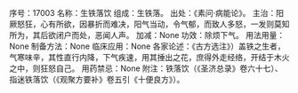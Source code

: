 序号：17003
名称：生铁落饮
组成：生铁落。
出处：《素问·病能论》。
主治：阳厥怒狂，心有所欲，因暴折而难决，阳气当动，令气郁，而致人多怒，一发则莫知所为，其后欲闭户而处，恶闻人声。
加减：None
功效：除烦下气。
用法用量：None
制备方法：None
临床应用：None
各家论述：《古方选注》）盖铁之生者，气寒味辛，其性直行内降，下气疾速，用其捶出之花，庶得外走经络，开结于木火之中，则狂怒自己。
用药禁忌：None
附注：铁落饮（《圣济总录》卷六十七）、指迷铁落饮（《观聚方要补》卷五引《十便良方》）。
